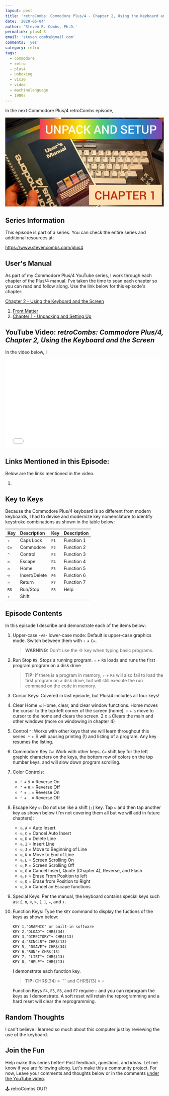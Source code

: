 ```yaml
---
layout: post
title: 'retroCombs: Commodore Plus/4 - Chapter 2, Using the Keyboard and the Screen'
date: '2020-06-04'
author: 'Steven B. Combs, Ph.D.'
permalink: plus4-3
email: 'steven.combs@gmail.com'
comments: 'yes'
category: retro
tags:
  - commodore
  - retro
  - plus4
  - unboxing
  - vic20
  - video
  - machinelanguage
  - 1980s
---
```


In the next Commodore Plus/4 retroCombs episode,

![Video Thumbnail](/images/posts/2020-06-04-retroCombs-thumbnail.jpg)

## Series Information

This episode is part of a series. You can check the entire series and additional resources at:

<https://www.stevencombs.com/plus4>

## User's Manual

As part of my Commodore Plus/4 YouTube series, I work through each chapter of the Plus/4 manual. I've taken the time to scan each chapter so you can read and follow along. Use the link below for this episode's chapter:

[Chapter 2 - Using the Keyboard and the Screen](https://www.stevencombs.com/plus4/users-manual/p4um-chapter-2.pdf)

1. [Front Matter](/plus4/users-manual/p4um-title-introduction.pdf)
2. [Chapter 1 - Unpacking and Setting Up](/plus4/users-manual/p4um-chapter-1.pdf)


## YouTube Video: _retroCombs: Commodore Plus/4, Chapter 2, Using the Keyboard and the Screen_

In the video below, I

<div style="position:relative;padding-top:56.25%;"><p><iframe src="link" frameborder="0" allowfullscreen="true" mozallowfullscreen="true" webkitallowfullscreen="true" style="position:absolute;top:0;left:0;width:100%;height:100%;"></iframe></p></div>

## Links Mentioned in this Episode:

Below are the links mentioned in the video.

1.

## Key to Keys

Because the Commodore Plus/4 keyboard is so different from modern keyboards, I had to devise and modernize key nomenclature to identify keystroke combinations as shown in the table below:

Key  | Description   | Key  | Description
:----|:--------------|:-----|:-----------
`⇪`  | Caps Lock     | `F1` | Function 1
`C=` | Commodore     | `F2` | Function 2
`⌃`  | Control       | `F3` | Function 3
`⎋`  | Escape        | `F4` | Function 4
`⌂`  | Home          | `F5` | Function 5
`⌫`  | Insert/Delete | `F6` | Function 6
`⏎`  | Return        | `F7` | Function 7
`RS` | Run/Stop      | `F8` | Help
`⇧`  | Shift         |      |

## Episode Contents

In this episode I describe and demonstrate each of the items below:

1. Upper-case -vs- lower-case mode: Default is upper-case graphics mode. Switch between them with `⇧` + `C=`.

    > **WARNING:** Don't use the ⇧ key when typing basic programs.

2. Run Stop `RS`: Stops a running program. `⇧` + `RS` loads and runs the first program program on a disk drive

    > **TIP:** If there is a program in memory, `⇧` + `RS` will also fail to load the first program on a disk drive, but will still execute the run command on the code in memory.

3. Cursor Keys: Covered in last episode, but Plus/4 includes all four keys!
4. Clear Home `⌂`: Home, clear, and clear window functions. Home moves the cursor to the top-left corner of the screen (home). `⇧` + `⌂` move to cursor to the home and clears the screen. 2 x `⌂` Clears the main and other windows (more on windowing in chapter 4)
5. Control `⌃`: Works with other keys that we will learn throughout this series. `⌃` + S will pausing printing (!) and listing of a program. Any key resumes the listing.
6. Commodore Key `C=`: Work with other keys. `C=` shift key for the left graphic characters on the keys, the bottom row of colors on the top number keys, and will slow down program scrolling.
7. Color Controls:

    * `⌃` + `9` = Reverse On
    * `⌃` + `0` = Reverse Off
    * `⌃` + `,` = Reverse On
    * `⌃` + `.` = Reverse Off


8. Escape Key `⎋`: Do not use like a shift (`⇧`) key. Tap `⎋` and then tap another key as shown below (I'm not covering them all but we will add in future chapters):

    * `⎋`, `A` = Auto Insert
    * `⎋`, `C` = Cancel Auto Insert
    * `⎋`, `D` = Delete Line
    * `⎋`, `I` = Insert Line
    * `⎋`, `J` = Move to Beginning of Line
    * `⎋`, `K` = Move to End of Line
    * `⎋`, `L` = Screen Scrolling On
    * `⎋`, `M` = Screen Scrolling Off
    * `⎋`, `O` = Cancel Insert, Quote (Chapter 4), Reverse, and Flash
    * `⎋`, `P` = Erase From Position to left
    * `⎋`, `Q` = Erase from Position to Right
    * `⎋`, `X` = Cancel an Escape functions


9. Special Keys: Per the manual, the keyboard contains special keys such as: `£`, `π`, `<`, `>`, `[`, `]`, `←`, and `↑`.
10. Function Keys: Type the `KEY` command to display the fuctions of the keys as shown below:

    ```
    KEY 1,"GRAPHIC" or built-in software
    KEY 2,"DLOAD"+ CHR$(34)
    KEY 3,"DIRECTORY"+ CHR$(13)
    KEY 4,"SCNCLR"+ CHR$(13)
    KEY 5, "DSAVE"+ CHR$(34)
    KEY 6,"RUN"+ CHR$(13)
    KEY 7, "LIST"+ CHR$(13)
    KEY 8, "HELP"+ CHR$(13)
    ```
    I demonstrate each function key.

    > **TIP:** CHR$(34) = `"` and CHR$(13) = `⏎`

    Function Keys `F4`, `F5`, `F6`, and `F7` require `⇧` and you can reprogram the keys as I demonstrate. A soft reset will retain the reprogramming and a hard reset will clear the reprogramming.

## Random Thoughts

I can't believe I learned so much about this computer just by reviewing the use of the keyboard.

## Join the Fun

Help make this series better! Post feedback, questions, and ideas. Let me know if you are following along. Let's make this a community project. For now, Leave your comments and thoughts below or in the comments [under the YouTube video](link).

🕹️ retroCombs OUT!
